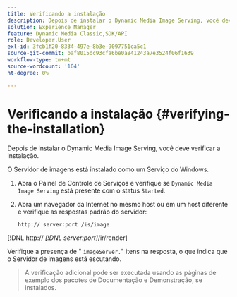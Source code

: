 ```yaml
---
title: Verificando a instalação
description: Depois de instalar o Dynamic Media Image Serving, você deve verificar a instalação.
solution: Experience Manager
feature: Dynamic Media Classic,SDK/API
role: Developer,User
exl-id: 3fcb1f20-8334-497e-8b3e-9097751ca5c1
source-git-commit: baf8015dc93cfa6be0a841243a7e3524f06f1639
workflow-type: tm+mt
source-wordcount: '104'
ht-degree: 0%

---
```


# Verificando a instalação {#verifying-the-installation}

Depois de instalar o Dynamic Media Image Serving, você deve verificar a instalação.

O Servidor de imagens está instalado como um Serviço do Windows.

1. Abra o Painel de Controle de Serviços e verifique se `Dynamic Media Image Serving` está presente com o status `Started`.
1. Abra um navegador da Internet no mesmo host ou em um host diferente e verifique as respostas padrão do servidor:

   `http:// server:port /is/image`

[!DNL  http:// *[!DNL server:port]*/ir/render]

Verifique a presença de &quot; `imageServer.`&quot; itens na resposta, o que indica que o Servidor de imagens está escutando.

>A verificação adicional pode ser executada usando as páginas de exemplo dos pacotes de Documentação e Demonstração, se instalados.
